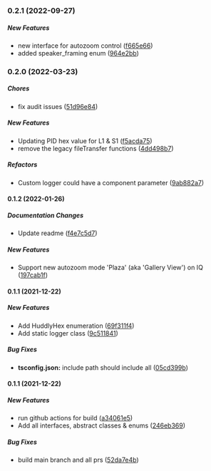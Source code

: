 ### 0.2.1 (2022-09-27)

##### New Features

* new interface for autozoom control ([f665e66](https://github.com/Huddly/sdk-interfaces/commit/f665e6606c8881b1e6d8f2ac00d5ceb49fce991a))
* added speaker_framing enum ([964e2bb](https://github.com/Huddly/sdk-interfaces/commit/964e2bb047df3f43a6b59dcb15102460e8113d0e))

### 0.2.0 (2022-03-23)

##### Chores

*  fix audit issues ([51d96e84](https://github.com/Huddly/sdk-interfaces/commit/51d96e84ec57ddac6122510e33eb399ef0066cdd))

##### New Features

*  Updating PID hex value for L1 & S1 ([f5acda75](https://github.com/Huddly/sdk-interfaces/commit/f5acda757847da79aebace18f2c687df1f42209e))
*  remove the legacy fileTransfer functions ([4dd498b7](https://github.com/Huddly/sdk-interfaces/commit/4dd498b7bb9ddbe976d6e6eb748338201f56000b))

##### Refactors

*  Custom logger could have a component parameter ([9ab882a7](https://github.com/Huddly/sdk-interfaces/commit/9ab882a75764f0b191550a2a03039b9737e159aa))

#### 0.1.2 (2022-01-26)

##### Documentation Changes

*  Update readme ([f4e7c5d7](https://github.com/Huddly/sdk-interfaces/commit/f4e7c5d70d64229ddf6d035d41750d7ab8cb2119))

##### New Features

*  Support new autozoom mode 'Plaza' (aka 'Gallery View') on IQ ([197cab1f](https://github.com/Huddly/sdk-interfaces/commit/197cab1f258f414055c1b2df904e46cf21826c69))

#### 0.1.1 (2021-12-22)

##### New Features

*  Add HuddlyHex enumeration ([69f311f4](https://github.com/Huddly/sdk-interfaces/commit/69f311f41b7c6e08cf4e0f99ee18b01095ece867))
*  Add static logger class ([9c511841](https://github.com/Huddly/sdk-interfaces/commit/9c5118419ab8e05acdf440a0bc5e4d3c3603c33d))

##### Bug Fixes

* **tsconfig.json:**  include path should include all ([05cd399b](https://github.com/Huddly/sdk-interfaces/commit/05cd399b57cd1954639a1ff21f3862c6ddb201ee))

#### 0.1.1 (2021-12-22)

##### New Features

*  run github actions for build ([a34061e5](https://github.com/Huddly/sdk-interfaces/commit/a34061e5dbdc2debe1d919112af8618d81eaeea6))
*  Add all interfaces, abstract classes & enums ([246eb369](https://github.com/Huddly/sdk-interfaces/commit/246eb369274e05c994b82b427f4e8eaa1537e6f2))

##### Bug Fixes

*  build main branch and all prs ([52da7e4b](https://github.com/Huddly/sdk-interfaces/commit/52da7e4beab83868fb548c616c52eeacbf36448f))

